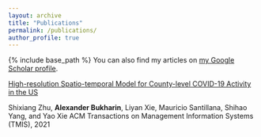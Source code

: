 ```yaml
---
layout: archive
title: "Publications"
permalink: /publications/
author_profile: true
---
```

{% include base_path %}
You can also find my articles on [my Google Scholar profile](https://scholar.google.com/citations?user=PnVYoI4AAAAJ&hl=en).

[High-resolution Spatio-temporal Model for County-level COVID-19 Activity in the US](https://dl.acm.org/doi/abs/10.1145/3468876)

Shixiang Zhu, **Alexander Bukharin**, Liyan Xie, Mauricio Santillana, Shihao Yang, and Yao Xie
ACM Transactions on Management Information Systems (TMIS), 2021
